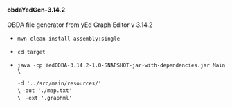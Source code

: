 <h4>obdaYedGen-3.14.2</h5>

 OBDA file generator from yEd Graph Editor v 3.14.2

 - ```mvn clean install assembly:single```
 - ```cd target```
 - `java -cp YedODBA-3.14.2-1.0-SNAPSHOT-jar-with-dependencies.jar Main  \ `
 
   ` -d '../src/main/resources/'                                         \ `
   `-out './map.txt'                                                     \ `
  ` -ext '.graphml'  `
